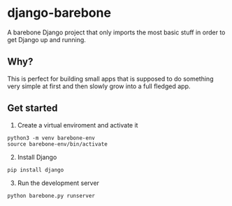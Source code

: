 # django-barebone

A barebone Django project that only imports the most basic stuff in order to get Django up and running.

## Why?

This is perfect for building small apps that is supposed to do something very simple at first and then slowly grow into a full fledged app.

## Get started

1. Create a virtual enviroment and activate it

```
python3 -m venv barebone-env
source barebone-env/bin/activate
```

2. Install Django

```
pip install django
```

3. Run the development server

```
python barebone.py runserver
```